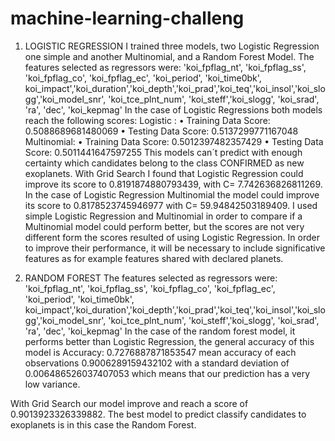# machine-learning-challeng
1)	LOGISTIC REGRESSION
 I trained three models, two Logistic Regression one simple and another Multinomial, and a Random Forest Model.
The features selected as regressors were: 'koi_fpflag_nt', 'koi_fpflag_ss', 'koi_fpflag_co', 'koi_fpflag_ec', 'koi_period', 'koi_time0bk', koi_impact','koi_duration','koi_depth','koi_prad','koi_teq','koi_insol','koi_slogg','koi_model_snr', 'koi_tce_plnt_num', 'koi_steff','koi_slogg', 'koi_srad', 'ra', 'dec', 'koi_kepmag'
In the case of Logistic Regressions both models reach the following scores:
Logistic :
•	Training Data Score: 0.5088689681480069 
•	Testing Data Score: 0.5137299771167048 
Multinomial:
•	Training Data Score: 0.5012397482357429 
•	Testing Data Score: 0.5011441647597255
This models can´t predict with enough certainty which candidates belong to the class CONFIRMED as new exoplanets.
With Grid Search I found that Logistic Regression could improve its score to 0.8191874880793439, with C= 7.742636826811269.
In the case of Logistic Regression Multinomial the model could improve its score to 0.8178523745946977 with C= 59.94842503189409.
I used simple Logistic Regression and Multinomial in order to compare if a Multinomial model could perform better, but the scores are not very different form the scores resulted of using Logistic Regression.
 In order to improve their performance, it will be necessary to include significative features as for example features shared with declared planets.

1)	RANDOM FOREST
The features selected as regressors were: 'koi_fpflag_nt', 'koi_fpflag_ss', 'koi_fpflag_co', 'koi_fpflag_ec', 'koi_period', 'koi_time0bk', koi_impact','koi_duration','koi_depth','koi_prad','koi_teq','koi_insol','koi_slogg','koi_model_snr', 'koi_tce_plnt_num', 'koi_steff','koi_slogg', 'koi_srad', 'ra', 'dec', 'koi_kepmag'
In the case of the random forest model, it performs better than Logistic Regression, the general accuracy of this model is Accuracy: 0.7276887871853547 mean accuracy of each observations 0.9006289159432102 with a standard deviation of 0.006486526037407053 which means that our prediction has a very low variance.

With Grid Search our model improve and reach a score of 0.9013923326339882.
The best model to predict classify candidates to exoplanets is in this case the Random Forest.

